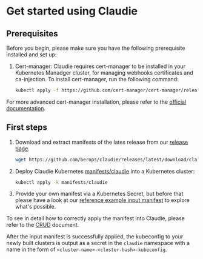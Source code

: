 # Get started using Claudie

## Prerequisites
Before you begin, please make sure you have the following prerequisite installed and set up:

1. Cert-manager: 
Claudie requires cert-manager to be installed in your Kubernetes Manadger cluster, for managing webhooks certificates and ca-injection. To install cert-manager, run the following command:
    ``` sh
    kubectl apply -f https://github.com/cert-manager/cert-manager/releases/download/v1.12.0/cert-manager.yaml
    ```
For more advanced cert-manager installation, please refer to the [official documentation](https://cert-manager.io/docs/installation/).

## First steps

1. Download and extract manifests of the lates release from our [release page](https://github.com/berops/claudie/releases).
   ``` sh
   wget https://github.com/berops/claudie/releases/latest/download/claudie.zip && unzip claudie.zip -d claudie
   ```
2. Deploy Claudie Kubernetes [manifests/claudie](https://github.com/berops/claudie/tree/master/manifests/claudie) into a Kubernetes cluster:
   ``` sh
   kubectl apply -k manifests/claudie
   ```
3. Provide your own manifest via a Kubernetes Secret, but before that please have a look at our [reference example input manifest](../input-manifest/example.md) to explore what's possible.

To see in detail how to correctly apply the manifest into Claudie, please refer to the [CRUD](../crud/crud.md) document.

After the input manifest is successfully applied, the kubeconfig to your newly
built clusters is output as a secret in the `claudie` namespace with a name in
the form of `<cluster-name>-<cluster-hash>-kubeconfig`.